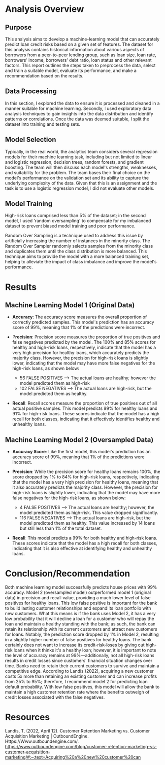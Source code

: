 # Analysis Overview

## Purpose 

This analysis aims to develop a machine-learning model that can accurately predict loan credit risks based on a given set of features. The dataset for this analysis contains historical information about various aspects of borrowers from a peer-to-peer lending group, such as loan size, loan rate, borrowers' income, borrowers' debt ratio, loan status and other relevant factors. This report outlines the steps taken to preprocess the data, select and train a suitable model, evaluate its performance, and make a recommendation based on the results.

## Data Processing

In this section, I explored the data to ensure it is processed and cleaned in a manner suitable for machine learning. Secondly, I used exploratory data analysis techniques to gain insights into the data distribution and identify patterns or correlations. Once the data was deemed suitable, I split the dataset into training and testing sets. 

## Model Selection

Typically, in the real world, the analytics team considers several regression models for their machine learning task, including but not limited to linear and logistic regression, decision trees, random forests, and gradient boosting. The team will then discuss each model's strengths, weaknesses, and suitability for the problem. The team bases their final choice on the model's performance on the validation set and its ability to capture the underlying complexity of the data. Given that this is an assignment and the task is to use a logistic regression model, I did not evaluate other models.

## Model Training 

High-risk loans comprised less than 5% of the dataset; in the second model, I used 'random oversampling' to compensate for my imbalanced dataset to prevent biased model training and poor performance. 

Random Over Sampling is a technique used to address this issue by artificially increasing the number of instances in the minority class. The Random Over Sampler randomly selects samples from the minority class and duplicates them until the class distribution is more balanced. This technique aims to provide the model with a more balanced training set, helping to alleviate the impact of class imbalance and improve the model's performance.

# Results 

## Machine Learning Model 1 (Original Data)

* **Accuracy**: The accuracy score measures the overall proportion of correctly predicted samples. This model's prediction has an accuracy score of 99%, meaning that 1% of the predictions were incorrect. 

* P**recision**: Precision score measures the proportion of true positives and false negatives predicted by the model. The 100% and 85% scores for healthy and high-risk loans, respectively, indicate that the model has a very high precision for healthy loans, which accurately predicts the majority class. However, the precision for high-risk loans is slightly lower, indicating that the model may have more false negatives for the high-risk loans, as shown below:
  * 56 FALSE POSITIVES --> The actual loans are healthy; however the model predicted them as high-risk
  * 102 FALSE NEGATIVES --> The actual loans are high-risk, but the model predicted them as healthy.
* **Recall**: Recall scores measure the proportion of true positives out of all actual positive samples. This model predicts 99% for healthy loans and 91% for high-risk loans. These scores indicate that the model has a high recall for both classes, indicating that it effectively identifies healthy and unhealthy loans.
  
## Machine Learning Model 2 (Oversampled Data)

* **Accuracy Score**: Like the first model, this model's prediction has an accuracy score of 99%, meaning that 1% of the predictions were incorrect. 

* **Precision**:  While the precision score for healthy loans remains 100%, the score dropped by 1% to 84% for high-risk loans, respectively, indicating that the model has a very high precision for healthy loans, meaning that it also accurately predicts the majority class. However, the precision for high-risk loans is slightly lower, indicating that the model may have more false negatives for the high-risk loans, as shown below:
  * 4 FALSE POSITIVES --> The actual loans are healthy; however, the model predicted them as high-risk. This value dropped significantly. 
  * 116 FALSE NEGATIVES --> The actual loans are high-risk, but the model predicted them as healthy. This value increased by 14 loans but still less than 1% of the total dataset.
* **Recall**:  This model predicts a 99% for both healthy and high-risk loans. These scores indicate that the model has a high recall for both classes, indicating that it is also effective at identifying healthy and unhealthy loans.

# Conclusion/Recommendation 
Both machine learning model successfully predicts house prices with 99% accuracy. Model 2 (oversampled model) outperformed model 1 (original data) in precision and recall value, providing a much lower level of false positives for healthy loans. This low false positive is important for the bank to build lasting customer relationships and expand its loan portfolio with new customers. What this means is if the bank uses Model 2, it has a very low probability that it will decline a loan for a customer who will repay the loan and maintain a healthy standing with the bank; as such, the bank can retain its relationship with its current customers and attract new customers for loans. 
Notably, the prediction score dropped by 1% in Model 2, resulting in a slightly higher number of false positives for healthy loans. The bank certainly does not want to increase its credit-risk-loses by giving out high-risk loans when it thinks it's a healthy loan; however, it is important to note the level of accuracy remains at 99%—additionally, not all high-risk loans results in credit losses since customers' financial situation changes over time. 
Banks need to retain their current customers to survive and maintain a competitive edge. According to Landis (2022), acquiring a new customer costs 5x more than retaining an existing customer and can increase profits from 25% to 95%; therefore, I recommend model 2 for predicting loan default probability. With low false positives, this model will allow the bank to maintain a high customer retention rate where the benefits outweigh of credit losses associated with the false negatives.

# Resources
Landis, T. (2022, April 12). Customer Retention Marketing vs. Customer Acquisition Marketing | OutboundEngine. Https://Www.outboundengine.com/. https://www.outboundengine.com/blog/customer-retention-marketing-vs-customer-acquisition-marketing/#:~:text=Acquiring%20a%20new%20customer%20can

